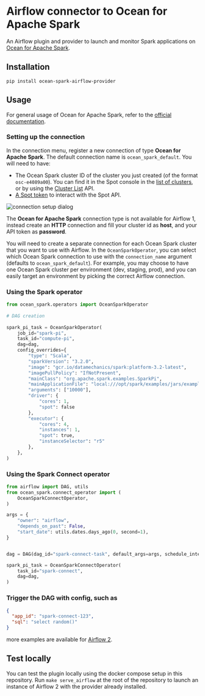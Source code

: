 # Airflow connector to Ocean for Apache Spark

An Airflow plugin and provider to launch and monitor Spark
applications on [Ocean for
Apache Spark](https://spot.io/products/ocean-apache-spark/).

## Installation

```
pip install ocean-spark-airflow-provider
```

## Usage

For general usage of Ocean for Apache Spark, refer to the [official
documentation](https://docs.spot.io/ocean-spark/getting-started/?id=get-started-with-ocean-for-apache-spark).

### Setting up the connection

In the connection menu, register a new connection of type **Ocean for
Apache Spark**. The default connection name is `ocean_spark_default`. You will
need to have:

 - The Ocean Spark cluster ID of the cluster you just created (of the
   format `osc-e4089a00`). You can find it in the Spot console in the
   [list of
   clusters](https://docs.spot.io/ocean-spark/product-tour/manage-clusters),
   or by using the [Cluster
   List](https://docs.spot.io/api/#operation/OceanSparkClusterList) API.
 - [A Spot
   token](https://docs.spot.io/administration/api/create-api-token?id=create-an-api-token)
   to interact with the Spot API.
 
![connection setup dialog](./images/connection_setup.png) 

The **Ocean for Apache Spark** connection type is not available for Airflow
1, instead create an **HTTP** connection and fill your cluster id as
**host**, and your API token as **password**.

You will need to create a separate connection for each Ocean Spark
cluster that you want to use with Airflow.  In the
`OceanSparkOperator`, you can select which Ocean Spark connection to
use with the `connection_name` argument (defaults to
`ocean_spark_default`). For example, you may choose to have one 
Ocean Spark cluster per environment (dev, staging, prod), and you
can easily target an environment by picking the correct Airflow connection.

### Using the Spark operator

```python
from ocean_spark.operators import OceanSparkOperator
    
# DAG creation
    
spark_pi_task = OceanSparkOperator(
    job_id="spark-pi",
    task_id="compute-pi",
    dag=dag,
    config_overrides={
        "type": "Scala",
        "sparkVersion": "3.2.0",
        "image": "gcr.io/datamechanics/spark:platform-3.2-latest",
        "imagePullPolicy": "IfNotPresent",
        "mainClass": "org.apache.spark.examples.SparkPi",
        "mainApplicationFile": "local:///opt/spark/examples/jars/examples.jar",
        "arguments": ["10000"],
        "driver": {
            "cores": 1,
            "spot": false
        },
        "executor": {
            "cores": 4,
            "instances": 1,
            "spot": true,
            "instanceSelector": "r5"
        },
    },
)
```

### Using the Spark Connect operator

```python
from airflow import DAG, utils
from ocean_spark.connect_operator import (
    OceanSparkConnectOperator,
)

args = {
    "owner": "airflow",
    "depends_on_past": False,
    "start_date": utils.dates.days_ago(0, second=1),
}


dag = DAG(dag_id="spark-connect-task", default_args=args, schedule_interval=None)

spark_pi_task = OceanSparkConnectOperator(
    task_id="spark-connect",
    dag=dag,
)
```

### Trigger the DAG with config, such as

```json
{
  "app_id": "spark-connect-123",
  "sql": "select random()"
}
```


more examples are available for [Airflow 2](./deploy/airflow2/dags).

## Test locally

You can test the plugin locally using the docker compose setup in this
repository. Run `make serve_airflow` at the root of the repository to
launch an instance of Airflow 2 with the provider already installed.

